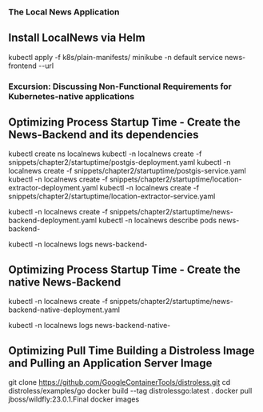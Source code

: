 ### The Local News Application
## Install LocalNews via Helm
kubectl apply -f k8s/plain-manifests/
minikube -n default service news-frontend --url
### Excursion: Discussing Non-Functional Requirements for Kubernetes-native applications
## Optimizing Process Startup Time - Create the News-Backend and its dependencies
kubectl create ns localnews
kubectl -n localnews create -f snippets/chapter2/startuptime/postgis-deployment.yaml
kubectl -n localnews create -f snippets/chapter2/startuptime/postgis-service.yaml
kubectl -n localnews create -f snippets/chapter2/startuptime/location-extractor-deployment.yaml
kubectl -n localnews create -f snippets/chapter2/startuptime/location-extractor-service.yaml

kubectl -n localnews create -f snippets/chapter2/startuptime/news-backend-deployment.yaml
kubectl -n localnews describe pods news-backend-<your-id>

kubectl -n localnews logs news-backend-<your-id>
## Optimizing Process Startup Time - Create the native News-Backend
kubectl -n localnews create -f snippets/chapter2/startuptime/news-backend-native-deployment.yaml

kubectl -n localnews logs news-backend-native-<your-id>
## Optimizing Pull Time Building a Distroless Image and Pulling an Application Server Image
git clone https://github.com/GoogleContainerTools/distroless.git
cd distroless/examples/go
docker build --tag distrolessgo:latest .
docker pull jboss/wildfly:23.0.1.Final
docker images






